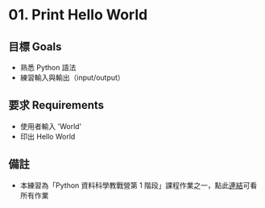 # 01. Print Hello World

## 目標 Goals
- 熟悉 Python 語法
- 練習輸入與輸出（input/output）

## 要求 Requirements
- 使用者輸入 'World'
- 印出 Hello World

## 備註
- 本練習為「Python 資料科學教戰營第 1 階段」課程作業之一，點此[連結](https://github.com/ewsailor/1.python-homeworks-level1/blob/main/README.md)可看所有作業